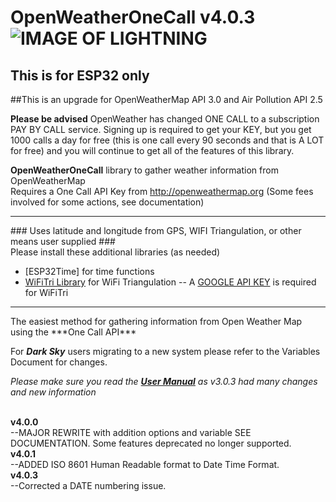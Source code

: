 # OpenWeatherOneCall v4.0.3  ![IMAGE OF LIGHTNING](https://github.com/JHershey69/OpenWeatherOneCall/blob/master/images/lightning.jpg)
## This is for ESP32 only 

##This is an upgrade for OpenWeatherMap API 3.0 and Air Pollution API 2.5

**Please be advised** OpenWeather has changed ONE CALL to a subscription PAY BY CALL service. Signing up is
required to get your KEY, but you get 1000 calls a day for free (this is one call every 90 seconds and that is A LOT for free)
and you will continue to get all of the features of this library.

**OpenWeatherOneCall** library to gather weather information from OpenWeatherMap
<br>Requires a One Call API Key from http://openweathermap.org (Some fees involved for some actions, see documentation)<br>
<hr>
### Uses latitude and longitude from GPS, WIFI Triangulation, or other means user supplied ###
<br>
Please install these additional libraries (as needed) 

- [ESP32Time] for time functions
- [WiFiTri Library](https://www.github.com/jhershey69/WiFiTri) for WiFi Triangulation
-- A [GOOGLE API KEY](https://developers.google.com/maps/documentation/javascript/get-api-key) is required for WiFiTri
<hr>
The easiest method for gathering information from Open Weather Map using the ***One Call API***

For ***Dark Sky*** users migrating to a new system please refer to the Variables Document for changes.

*Please make sure you read the [**User Manual**](https://github.com/JHershey69/OpenWeatherOneCall/blob/master/docs/OpenWeatherOneCall%20Manual%20v3.0.4.pdf) as v3.0.3 had many changes and new information*

<br>**v4.0.0** 
<br>--MAJOR REWRITE with addition options and variable SEE DOCUMENTATION. Some features deprecated no longer supported.
<br>**v4.0.1** 
<br>--ADDED ISO 8601 Human Readable format to Date Time Format.
<br>**v4.0.3** 
<br>--Corrected a DATE numbering issue.



